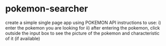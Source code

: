 # pokemon-searcher
create a simple single page app using POKEMON API
instructions to use:
i) enter the pokemon you are looking for
ii) after entering the pokemon, click outside the input box to see
    the picture of the pokemon and characteristic of it (if available)
